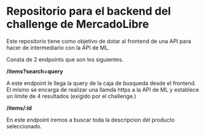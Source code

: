 # Repositorio para el backend del challenge de MercadoLibre

Este repositorio tiene como objetivo de dotar al frontend de una API para hacer de intermediario con la API de ML.

Consta de 2 endpoints que son los siguientes.

**/items?search=query**

A este endpoint le llega la query de la caja de busqueda desde el frontend.
El mismo se encarga de realizar una llamda https a la API de ML y establece un limite de 4 resultados (exigido por el challenge.)

**/items/:id**

En este endpoint iremos a buscar toda la descripcion del producto seleccionado.